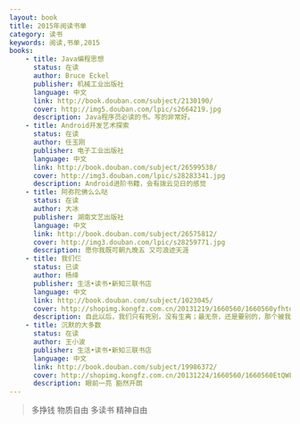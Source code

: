 ```yaml
---
layout: book
title: 2015年阅读书单
category: 读书
keywords: 阅读,书单,2015
books: 
    - title: Java编程思想
      status: 在读
      author: Bruce Eckel
      publisher: 机械工业出版社
      language: 中文
      link: http://book.douban.com/subject/2130190/
      cover: http://img5.douban.com/lpic/s2664219.jpg
      description: Java程序员必读的书。写的非常好。
    - title: Android开发艺术探索
      status: 在读
      author: 任玉刚
      publisher: 电子工业出版社
      language: 中文
      link: http://book.douban.com/subject/26599538/
      cover: http://img3.douban.com/lpic/s28283341.jpg
      description: Android进阶书籍，会有拨云见日的感觉
    - title: 阿弥陀佛么么哒
      status: 在读
      author: 大冰
      publisher: 湖南文艺出版社
      language: 中文
      link: http://book.douban.com/subject/26575812/
      cover: http://img3.douban.com/lpic/s28259771.jpg
      description: 愿你我既可朝九晚五 又可浪迹天涯
    - title: 我们仨
      status: 已读
      author: 杨绛
      publisher: 生活•读书•新知三联书店
      language: 中文
      link: http://book.douban.com/subject/1023045/
      cover: http://shopimg.kongfz.com.cn/20131219/1660560/1660560yfhtqf_b.jpg
      description: 自此以后，我们只有死别，没有生离；最无奈，还是要别的，那个被我称为家的地方只是旅途上的客栈而已。家在哪里，我不知道，我还在寻觅归途。
    - title: 沉默的大多数
      status: 在读
      author: 王小波
      publisher: 生活•读书•新知三联书店
      language: 中文
      link: http://book.douban.com/subject/19986372/
      cover: http://shopimg.kongfz.com.cn/20131224/1660560/1660560EtQWLG_b.jpg
      description: 眼前一亮 豁然开朗
---
```


> 多挣钱 物质自由 多读书 精神自由